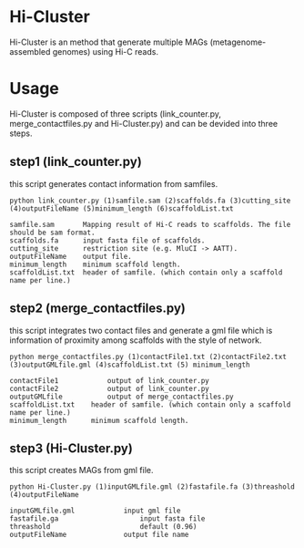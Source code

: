 # Hi-Cluster

Hi-Cluster is an method that generate multiple MAGs (metagenome-assembled genomes) using Hi-C reads.

# Usage

Hi-Cluster is composed of three scripts (link_counter.py, merge_contactfiles.py and Hi-Cluster.py) and can be devided into three steps.

## step1 (link_counter.py)
this script generates contact information from samfiles.
```
python link_counter.py (1)samfile.sam (2)scaffolds.fa (3)cutting_site (4)outputFileName (5)minimum_length (6)scaffoldList.txt

samfile.sam       Mapping result of Hi-C reads to scaffolds. The file should be sam format.
scaffolds.fa      input fasta file of scaffolds.
cutting_site      restriction site (e.g. MluCI -> AATT).
outputFileName    output file.
minimum_length    minimum scaffold length.
scaffoldList.txt  header of samfile. (which contain only a scaffold name per line.)
```

## step2 (merge_contactfiles.py)
this script integrates two contact files and generate a gml file which is information of proximity among scaffolds with the style of network.
```
python merge_contactfiles.py (1)contactFile1.txt (2)contactFile2.txt (3)outputGMLfile.gml (4)scaffoldList.txt (5) minimum_length

contactFile1			output of link_counter.py
contactFile2			output of link_counter.py
outputGMLfile			output of merge_contactfiles.py
scaffoldList.txt	header of samfile. (which contain only a scaffold name per line.)
minimum_length		minimum scaffold length.
```

## step3 (Hi-Cluster.py)
this script creates MAGs from gml file.
```
python Hi-Cluster.py (1)inputGMLfile.gml (2)fastafile.fa (3)threashold (4)outputFileName

inputGMLfile.gml			input gml file
fastafile.ga					input fasta file
threashold						default (0.96)
outputFileName				output file name
```
